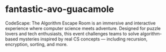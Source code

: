 # fantastic-avo-guacamole
CodeScape: The Algorithm Escape Room is an immersive and interactive experience where computer science meets adventure. Designed for puzzle lovers and tech enthusiasts, this event challenges teams to solve algorithm-based mysteries inspired by real CS concepts — including recursion, encryption, sorting, and more.
